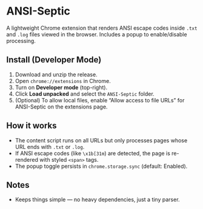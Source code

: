 # ANSI-Septic

A lightweight Chrome extension that renders ANSI escape codes inside `.txt` and `.log` files viewed in the browser. Includes a popup to enable/disable processing.

## Install (Developer Mode)

1. Download and unzip the release.
2. Open `chrome://extensions` in Chrome.
3. Turn on **Developer mode** (top-right).
4. Click **Load unpacked** and select the `ANSI-Septic` folder.
5. (Optional) To allow local files, enable “Allow access to file URLs” for ANSI-Septic on the extensions page.

## How it works

- The content script runs on all URLs but only processes pages whose URL ends with `.txt` or `.log`.
- If ANSI escape codes (like `\x1b[31m`) are detected, the page is re-rendered with styled `<span>` tags.
- The popup toggle persists in `chrome.storage.sync` (default: Enabled).

## Notes

- Keeps things simple — no heavy dependencies, just a tiny parser.


